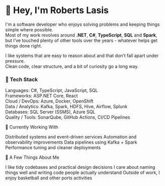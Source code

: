 # 👋 Hey, I'm Roberts Lasis

I'm a software developer who enjoys solving problems and keeping things simple where possible.  
Most of my work revolves around **.NET**, **C#**, **TypeScript**, **SQL** and **Spark**, but I’ve touched plenty of other tools over the years - whatever helps get things done right.

I like systems that are easy to reason about and that don’t fall apart under pressure.  
Clean code, clear structure, and a bit of curiosity go a long way.

### 🧩 Tech Stack

Languages: C#, TypeScript, JavaScript, SQL  
Frameworks: ASP.NET Core, React  
Cloud / DevOps: Azure, Docker, OpenShift  
Data / Analytics: Kafka, Spark, HDFS, Hive, Airflow, Splunk  
Databases: SQL Server (SSMS), Azure SQL  
Quality / Tools: SonarQube, GitHub Actions, CI/CD Pipelines

🔧 Currently Working With

Distributed systems and event-driven services
Automation and observability improvements
Data pipelines using Kafka + Spark
Performance tuning and cleaner deployments

💭 A Few Things About Me

I like tidy codebases and practical design decisions
I care about naming things well and writing code people actually understand
Outside of work, I enjoy basketball and other ports activities
